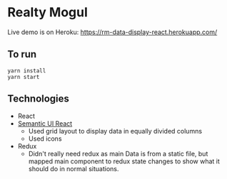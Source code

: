 
# Realty Mogul 

Live demo is on Heroku:
https://rm-data-display-react.herokuapp.com/

## To run
```
yarn install
yarn start
```

## Technologies
* React
* [Semantic UI React](https://react.semantic-ui.com/introduction) 
  - Used grid layout to display data in equally divided columns
  - Used icons
* Redux
  - Didn't really need redux as main Data is from a static file, but
    mapped main component to redux state changes to show what it should do in normal situations.
